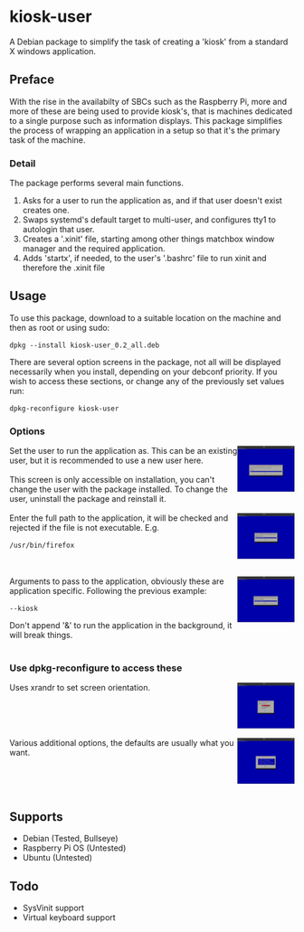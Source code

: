# kiosk-user
A Debian package to simplify the task of creating a 'kiosk' from a standard X windows application.

## Preface
With the rise in the availabilty of SBCs such as the Raspberry Pi, more and more of these are being used to provide kiosk's, that is machines dedicated to a single purpose such as information displays. This package simplifies the process of wrapping an application in a setup so that it's the primary task of the machine.

### Detail
The package performs several main functions.
1. Asks for a user to run the application as, and if that user doesn't exist creates one.
2. Swaps systemd's default target to multi-user, and configures tty1 to autologin that user.
3. Creates a '.xinit' file, starting among other things matchbox window manager and the required application.
4. Adds 'startx', if needed, to the user's '.bashrc' file to run xinit and therefore the .xinit file

## Usage
To use this package, download to a suitable location on the machine and then as root or using sudo:

```
dpkg --install kiosk-user_0.2_all.deb
```

There are several option screens in the package, not all will be displayed necessarily when you install, depending on your debconf priority. If you wish to access these sections, or change any of the previously set values run:

```
dpkg-reconfigure kiosk-user
```

### Options
<img src="packages/pics/kiosk-user/dialog_username.png" height="20%" width="20%" align="right">
Set the user to run the application as. This can be an existing user, but it is recommended to use a new user here.<br/><br/>
This screen is only accessible on installation, you can't change the user with the package installed. To change the user, uninstall the package and reinstall it.
<br clear="right"/><br/>
<img src="packages/pics/kiosk-user/dialog_app_path.png" height="20%" width="20%" align="right">
Enter the full path to the application, it will be checked and rejected if the file is not executable. E.g.

```
/usr/bin/firefox
```

<br clear="right"/><br/>
<img src="packages/pics/kiosk-user/dialog_app_zrgs.png" height="20%" width="20%" align="right">
Arguments to pass to the application, obviously these are application specific. Following the previous example:

```
--kiosk
```

Don't append '&' to run the application in the background, it will break things.
<br clear="right"/><br/>

### Use dpkg-reconfigure to access these

<img src="packages/pics/kiosk-user/dialog_screen_orientation.png" height="20%" width="20%" align="right">
Uses xrandr to set screen orientation.
<br clear="right"/><br/>
<img src="packages/pics/kiosk-user/dialog_options.png" height="20%" width="20%" align="right">
Various additional options, the defaults are usually what you want.
<br clear="right"/><br/>

## Supports
* Debian (Tested, Bullseye)
* Raspberry Pi OS (Untested)
* Ubuntu (Untested)

## Todo
* SysVinit support
* Virtual keyboard support
